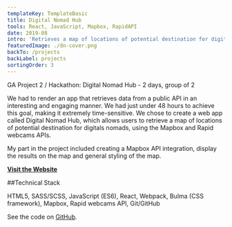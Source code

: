 ```yaml
---
templateKey: TemplateBasic
title: Digital Nomad Hub
tools: React, JavaScript, Mapbox, RapidAPI
date: 2019-08
intro: 'Retrieves a map of locations of potential destination for digitals nomads using live streaming webcams.'
featuredImage: ./dn-cover.png
backTo: /projects
backLabel: projects
sortingOrder: 3
---
```


GA Project 2 / Hackathon: Digital Nomad Hub - 2 days, group of 2

We had to render an app that retrieves data from a public API in an interesting and engaging manner. We had just under 48 hours to achieve this goal, making it extremely time-sensitive. We chose to create a web app called Digital Nomad Hub, which allows users to retrieve a map of locations of potential destination for digitals nomads, using the Mapbox and Rapid webcams APIs.

My part in the project included creating a Mapbox API integration, display the results on the map and general styling of the map.

**<a href="https://digital-nomad-hub.herokuapp.com/" target="_blank">Visit the Website</a>**

##Technical Stack

HTML5, SASS/SCSS, JavaScript (ES6), React, Webpack, Bulma (CSS framework), Mapbox, Rapid webcams API, Git/GitHub

See the code on <a href="https://github.com/gaebar/digital-nomad-hub" target="_blank">GitHub</a>.
